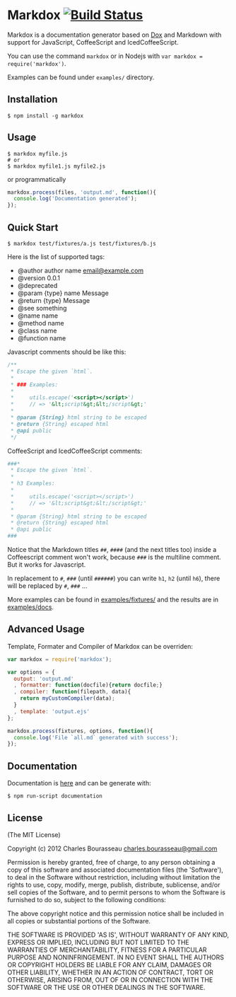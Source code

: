 Markdox [![Build Status](https://secure.travis-ci.org/cbou/markdox.png)](http://travis-ci.org/cbou/markdox)
========

Markdox is a documentation generator based on [Dox](https://github.com/visionmedia/dox) and Markdown with support for JavaScript, CoffeeScript and IcedCoffeeScript.

You can use the command `markdox` or in Nodejs with `var markdox = require('markdox')`.

Examples can be found under `examples/` directory.

Installation
---

    $ npm install -g markdox

Usage
---

    $ markdox myfile.js
    # or
    $ markdox myfile1.js myfile2.js

or programmatically

```javascript
markdox.process(files, 'output.md', function(){
  console.log('Documentation generated');
});

```

Quick Start
---
  
    $ markdox test/fixtures/a.js test/fixtures/b.js

Here is the list of supported tags:

 * @author author name <email@example.com>
 * @version 0.0.1
 * @deprecated
 * @param {type} name Message
 * @return {type} Message
 * @see something
 * @name name
 * @method name
 * @class name
 * @function name

Javascript comments should be like this:

```javascript
/**
 * Escape the given `html`.
 *
 * ### Examples:
 *
 *     utils.escape('<script></script>')
 *     // => '&lt;script&gt;&lt;/script&gt;'
 *
 * @param {String} html string to be escaped
 * @return {String} escaped html
 * @api public
 */
```

CoffeeScript and IcedCoffeeScript comments:

```coffeescript
###*
 * Escape the given `html`.
 *
 * h3 Examples:
 *
 *     utils.escape('<script></script>')
 *     // => '&lt;script&gt;&lt;/script&gt;'
 *
 * @param {String} html string to be escaped
 * @return {String} escaped html
 * @api public
###
```

Notice that the Markdown titles `##`, `####` (and the next titles too) inside a Coffeescript comment won't work, because `###`  is the multiline comment. But it works for Javascript.

In replacement to `#`, `###` (until `######`) you can write `h1`, `h2` (until `h6`), there will be replaced by `#`, `###` ...

More examples can be found in [examples/fixtures/](https://github.com/cbou/markdox/tree/master/examples/fixtures) and the results are in [examples/docs](https://github.com/cbou/markdox/tree/master/examples/docs).

Advanced Usage
---

Template, Formater and Compiler of Markdox can be overriden:

```javascript
var markdox = require('markdox');

var options = {
  output: 'output.md'
  , formatter: function(docfile){return docfile;}
  , compiler: function(filepath, data){
    return myCustomCompiler(data);
  }
  , template: 'output.ejs'
};

markdox.process(fixtures, options, function(){
  console.log('File `all.md` generated with success');
});
```

Documentation
---

Documentation is [here](https://github.com/cbou/markdox/blob/master/doc/api.md) and can be generate with:

    $ npm run-script documentation

License
--------

(The MIT License)

Copyright (c) 2012 Charles Bourasseau charles.bourasseau@gmail.com

Permission is hereby granted, free of charge, to any person obtaining a copy of this software and associated documentation files (the 'Software'), to deal in the Software without restriction, including without limitation the rights to use, copy, modify, merge, publish, distribute, sublicense, and/or sell copies of the Software, and to permit persons to whom the Software is furnished to do so, subject to the following conditions:

The above copyright notice and this permission notice shall be included in all copies or substantial portions of the Software.

THE SOFTWARE IS PROVIDED 'AS IS', WITHOUT WARRANTY OF ANY KIND, EXPRESS OR IMPLIED, INCLUDING BUT NOT LIMITED TO THE WARRANTIES OF MERCHANTABILITY, FITNESS FOR A PARTICULAR PURPOSE AND NONINFRINGEMENT. IN NO EVENT SHALL THE AUTHORS OR COPYRIGHT HOLDERS BE LIABLE FOR ANY CLAIM, DAMAGES OR OTHER LIABILITY, WHETHER IN AN ACTION OF CONTRACT, TORT OR OTHERWISE, ARISING FROM, OUT OF OR IN CONNECTION WITH THE SOFTWARE OR THE USE OR OTHER DEALINGS IN THE SOFTWARE.